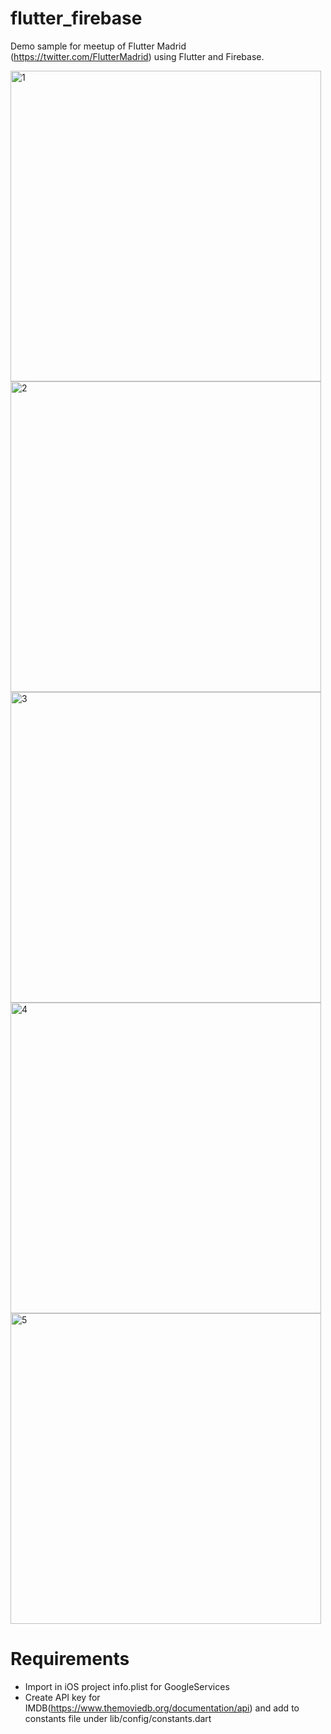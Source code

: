 # flutter_firebase
Demo sample for meetup of Flutter Madrid (https://twitter.com/FlutterMadrid) using Flutter and Firebase.
 
<img width="497" alt="1" src="https://user-images.githubusercontent.com/11978998/74112364-659d2400-4b9c-11ea-8cea-027d15cbeda4.png">
<img width="497" alt="2" src="https://user-images.githubusercontent.com/11978998/74112366-69c94180-4b9c-11ea-9f99-30fa33ad57a0.png">
<img width="497" alt="3" src="https://user-images.githubusercontent.com/11978998/74112369-6cc43200-4b9c-11ea-982a-42b7304aacf9.png">
<img width="497" alt="4" src="https://user-images.githubusercontent.com/11978998/74112370-6d5cc880-4b9c-11ea-9904-f54b6503e15d.png">
<img width="497" alt="5" src="https://user-images.githubusercontent.com/11978998/74112372-6f268c00-4b9c-11ea-8545-c5c92d792982.png">

# Requirements #
- Import in iOS project info.plist for GoogleServices
- Create API key for IMDB(https://www.themoviedb.org/documentation/api) and add to constants file under lib/config/constants.dart
